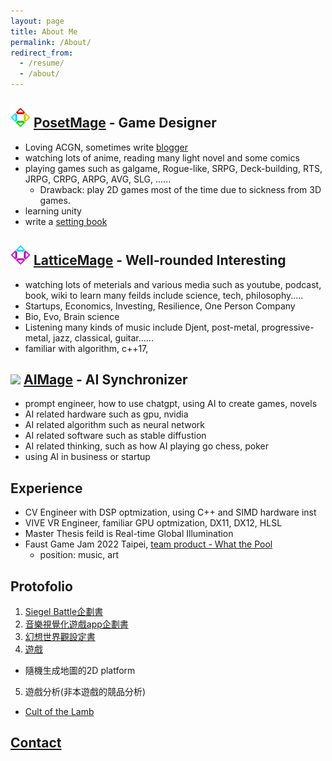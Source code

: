 ```yaml
---
layout: page
title: About Me
permalink: /About/
redirect_from:
  - /resume/
  - /about/
---
```


## <img src="/Icon/New/PosetMage_t.png" Height="32" /> [PosetMage](/) - Game Designer
  * Loving ACGN, sometimes write [blogger](/blogger)
  * watching lots of anime, reading many light novel and some comics
  * playing games such as galgame, Rogue-like, SRPG, Deck-building, RTS, JRPG, CRPG, ARPG, AVG, SLG, ......
    * Drawback: play 2D games most of the time due to sickness from 3D games.
  * learning unity
  * write a [setting book](/SettingBook/)

## <img src="/Icon/New/QuantumNecro_t.png" Height="32" /> [LatticeMage](https://wiki.posetmage.com) - Well-rounded Interesting
  * watching lots of meterials and various media such as youtube, podcast, book, wiki to learn many feilds include science, tech, philosophy.....
  * Startups, Economics, Investing, Resilience, One Person Company
  * Bio, Evo, Brain science
  * Listening many kinds of music include Djent, post-metal, progressive-metal, jazz, classical, guitar......
  * familiar with algorithm, c++17, 


## <img src="/Images/AIMage/AIMageGuildIcon.png" Height="32" /> [AIMage](https://discord.gg/xHjzATYCfN) - AI Synchronizer
  * prompt engineer, how to use chatgpt, using AI to create games, novels
  * AI related hardware such as gpu, nvidia
  * AI related algorithm such as neural network
  * AI related software such as stable diffustion
  * AI related thinking, such as how AI playing go chess, poker
  * using AI in business or startup

## Experience
* CV Engineer with DSP optmization, using C++ and SIMD hardware inst
* VIVE VR Engineer, familiar GPU optmization, DX11, DX12, HLSL
* Master Thesis feild is Real-time Global Illumination
* Faust Game Jam 2022 Taipei, [team product - What the Pool](https://yanagiragi.itch.io/what-the-pool)
  * position: music, art


## Protofolio
1. [Siegel Battle企劃書](/SettingBook/resume/Siegel%20Battle/)
2. [音樂視覺化遊戲app企劃書](https://github.com/posetmage/-app-)
3. [幻想世界觀設定書](/SettingBook/)
4. [遊戲](https://youtu.be/M7fq31j2F1I)
  * 隨機生成地圖的2D platform
5. 遊戲分析(非本遊戲的競品分析)
  * [Cult of the Lamb](/SettingBook/resume/CompetitiveAnalysis/Cult%20of%20the%20Lamb/)

## [Contact](/Contact)